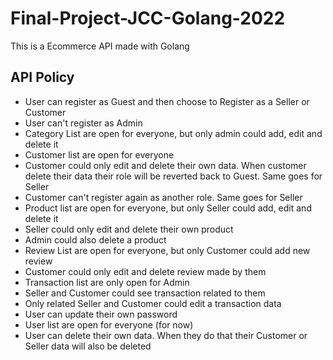 # Final-Project-JCC-Golang-2022
This is a Ecommerce API made with Golang

## API Policy
- User can register as Guest and then choose to Register as a Seller or Customer
- User can't register as Admin
- Category List are open for everyone, but only admin could add, edit and delete it
- Customer list are open for everyone
- Customer could only edit and delete their own data. When customer delete their data their role will be reverted back to Guest. Same goes for Seller
- Customer can't register again as another role. Same goes for Seller
- Product list are open for everyone, but only Seller could add, edit and delete it
- Seller could only edit and delete their own product
- Admin could also delete a product
- Review List are open for everyone, but only Customer could add new review
- Customer could only edit and delete review made by them
- Transaction list are only open for Admin
- Seller and Customer could see transaction related to them
- Only related Seller and Customer could edit a transaction data
- User can update their own password
- User list are open for everyone (for now)
- User can delete their own data. When they do that their Customer or Seller data will also be deleted

